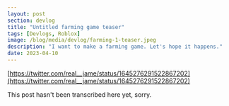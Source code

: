 ```yaml
---
layout: post
section: devlog
title: "Untitled farming game teaser"
tags: [Devlogs, Roblox]
image: /blog/media/devlog/farming-1-teaser.jpeg
description: "I want to make a farming game. Let's hope it happens."
date: 2023-04-10
---
```

[https://twitter.com/real__jame/status/1645276291522867202](https://twitter.com/real__jame/status/1645276291522867202)

This post hasn't been transcribed here yet, sorry.